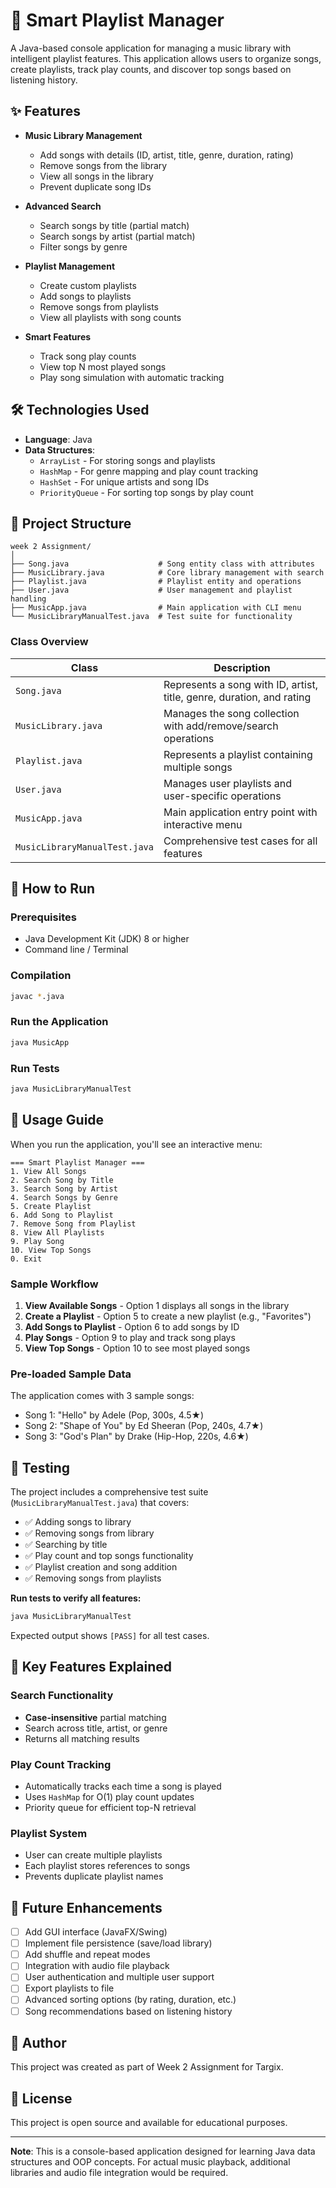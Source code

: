 # 🎵 Smart Playlist Manager

A Java-based console application for managing a music library with intelligent playlist features. This application allows users to organize songs, create playlists, track play counts, and discover top songs based on listening history.

## ✨ Features

- **Music Library Management**
  - Add songs with details (ID, artist, title, genre, duration, rating)
  - Remove songs from the library
  - View all songs in the library
  - Prevent duplicate song IDs

- **Advanced Search**
  - Search songs by title (partial match)
  - Search songs by artist (partial match)
  - Filter songs by genre

- **Playlist Management**
  - Create custom playlists
  - Add songs to playlists
  - Remove songs from playlists
  - View all playlists with song counts

- **Smart Features**
  - Track song play counts
  - View top N most played songs
  - Play song simulation with automatic tracking

## 🛠️ Technologies Used

- **Language**: Java
- **Data Structures**: 
  - `ArrayList` - For storing songs and playlists
  - `HashMap` - For genre mapping and play count tracking
  - `HashSet` - For unique artists and song IDs
  - `PriorityQueue` - For sorting top songs by play count

## 📁 Project Structure

```
week 2 Assignment/
│
├── Song.java                    # Song entity class with attributes
├── MusicLibrary.java            # Core library management with search
├── Playlist.java                # Playlist entity and operations
├── User.java                    # User management and playlist handling
├── MusicApp.java                # Main application with CLI menu
└── MusicLibraryManualTest.java  # Test suite for functionality
```

### Class Overview

| Class | Description |
|-------|-------------|
| `Song.java` | Represents a song with ID, artist, title, genre, duration, and rating |
| `MusicLibrary.java` | Manages the song collection with add/remove/search operations |
| `Playlist.java` | Represents a playlist containing multiple songs |
| `User.java` | Manages user playlists and user-specific operations |
| `MusicApp.java` | Main application entry point with interactive menu |
| `MusicLibraryManualTest.java` | Comprehensive test cases for all features |

## 🚀 How to Run

### Prerequisites
- Java Development Kit (JDK) 8 or higher
- Command line / Terminal

### Compilation

```bash
javac *.java
```

### Run the Application

```bash
java MusicApp
```

### Run Tests

```bash
java MusicLibraryManualTest
```

## 📖 Usage Guide

When you run the application, you'll see an interactive menu:

```
=== Smart Playlist Manager ===
1. View All Songs
2. Search Song by Title
3. Search Song by Artist
4. Search Songs by Genre
5. Create Playlist
6. Add Song to Playlist
7. Remove Song from Playlist
8. View All Playlists
9. Play Song
10. View Top Songs
0. Exit
```

### Sample Workflow

1. **View Available Songs** - Option 1 displays all songs in the library
2. **Create a Playlist** - Option 5 to create a new playlist (e.g., "Favorites")
3. **Add Songs to Playlist** - Option 6 to add songs by ID
4. **Play Songs** - Option 9 to play and track song plays
5. **View Top Songs** - Option 10 to see most played songs

### Pre-loaded Sample Data

The application comes with 3 sample songs:
- Song 1: "Hello" by Adele (Pop, 300s, 4.5★)
- Song 2: "Shape of You" by Ed Sheeran (Pop, 240s, 4.7★)
- Song 3: "God's Plan" by Drake (Hip-Hop, 220s, 4.6★)

## 🧪 Testing

The project includes a comprehensive test suite (`MusicLibraryManualTest.java`) that covers:

- ✅ Adding songs to library
- ✅ Removing songs from library
- ✅ Searching by title
- ✅ Play count and top songs functionality
- ✅ Playlist creation and song addition
- ✅ Removing songs from playlists

**Run tests to verify all features:**
```bash
java MusicLibraryManualTest
```

Expected output shows `[PASS]` for all test cases.

## 🎯 Key Features Explained

### Search Functionality
- **Case-insensitive** partial matching
- Search across title, artist, or genre
- Returns all matching results

### Play Count Tracking
- Automatically tracks each time a song is played
- Uses `HashMap` for O(1) play count updates
- Priority queue for efficient top-N retrieval

### Playlist System
- User can create multiple playlists
- Each playlist stores references to songs
- Prevents duplicate playlist names

## 🔮 Future Enhancements

- [ ] Add GUI interface (JavaFX/Swing)
- [ ] Implement file persistence (save/load library)
- [ ] Add shuffle and repeat modes
- [ ] Integration with audio file playback
- [ ] User authentication and multiple user support
- [ ] Export playlists to file
- [ ] Advanced sorting options (by rating, duration, etc.)
- [ ] Song recommendations based on listening history

## 👤 Author

This project was created as part of Week 2 Assignment for Targix.

## 📄 License

This project is open source and available for educational purposes.

---

**Note**: This is a console-based application designed for learning Java data structures and OOP concepts. For actual music playback, additional libraries and audio file integration would be required.

